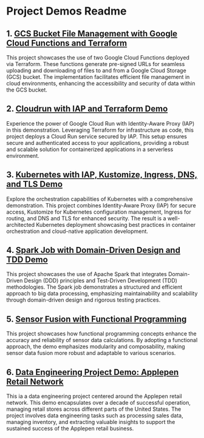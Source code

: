 # Project Demos Readme

## 1. [GCS Bucket File Management with Google Cloud Functions and Terraform](https://github.com/dosht/bobsled/tree/main/cloudfunction-terraform-demo)
This project showcases the use of two Google Cloud Functions deployed via Terraform. These functions generate pre-signed URLs for seamless uploading and downloading of files to and from a Google Cloud Storage (GCS) bucket. The implementation facilitates efficient file management in cloud environments, enhancing the accessibility and security of data within the GCS bucket.

## 2. [Cloudrun with IAP and Terraform Demo](https://github.com/dosht/bobsled/tree/main/iap-cloudrun-terraform-demo)
Experience the power of Google Cloud Run with Identity-Aware Proxy (IAP) in this demonstration. Leveraging Terraform for infrastructure as code, this project deploys a Cloud Run service secured by IAP. This setup ensures secure and authenticated access to your applications, providing a robust and scalable solution for containerized applications in a serverless environment.

## 3. [Kubernetes with IAP, Kustomize, Ingress, DNS, and TLS Demo](https://github.com/dosht/bobsled/tree/main/iap-k8s-demo)
Explore the orchestration capabilities of Kubernetes with a comprehensive demonstration. This project combines Identity-Aware Proxy (IAP) for secure access, Kustomize for Kubernetes configuration management, Ingress for routing, and DNS and TLS for enhanced security. The result is a well-architected Kubernetes deployment showcasing best practices in container orchestration and cloud-native application development.

## 4. [Spark Job with Domain-Driven Design and TDD Demo](https://github.com/dosht/bobsled/tree/main/spark-domain-driven-design-demo)
This project showcases the use of Apache Spark that integrates Domain-Driven Design (DDD) principles and Test-Driven Development (TDD) methodologies. The Spark job demonstrates a structured and efficient approach to big data processing, emphasizing maintainability and scalability through domain-driven design and rigorous testing practices.

## 5. [Sensor Fusion with Functional Programming](https://github.com/dosht/bobsled/tree/main/sensor-fusion)
This project showcases how functional programming concepts enhance the accuracy and reliability of sensor data calculations. By adopting a functional approach, the demo emphasizes modularity and composability, making sensor data fusion more robust and adaptable to various scenarios.

## 6. [Data Engineering Project Demo: Applepen Retail Network](https://github.com/dosht/bobsled/tree/main/online-retail)
This ia a data engineering project centered around the Applepen retail network. This demo encapsulates over a decade of successful operation, managing retail stores across different parts of the United States. The project involves data engineering tasks such as processing sales data, managing inventory, and extracting valuable insights to support the sustained success of the Applepen retail business.
